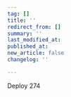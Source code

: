 ```yaml
---
tag: []
title: ''
redirect_from: []
summary: ''
last_modified_at: 
published_at: 
new_article: false
changelog: ''

---
```

Deploy 274